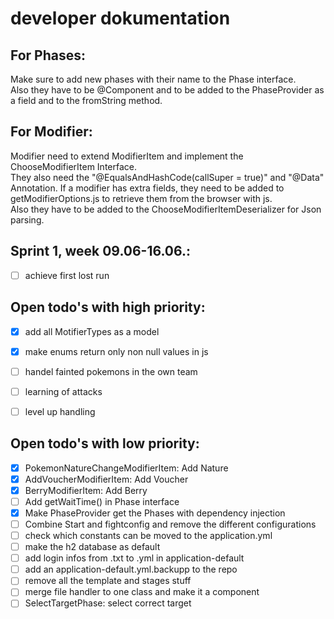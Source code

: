 # developer dokumentation

## For Phases:
Make sure to add new phases with their name to the Phase interface.  
Also they have to be @Component and to be added to the PhaseProvider as a field and to the fromString method.

## For Modifier:
Modifier need to extend ModifierItem and implement the ChooseModifierItem Interface.  
They also need the "@EqualsAndHashCode(callSuper = true)" and "@Data" Annotation.
If a modifier has extra fields, they need to be added to getModifierOptions.js to retrieve them from the browser with js.  
Also they have to be added to the ChooseModifierItemDeserializer for Json parsing.  

## Sprint 1, week 09.06-16.06.:
- [ ] achieve first lost run

## Open todo's with high priority:
- [x] add all MotifierTypes as a model
- [x] make enums return only non null values in js
- [ ] handel fainted pokemons in the own team
- [ ] learning of attacks 
- [ ] level up handling


## Open todo's with low priority:
- [x] PokemonNatureChangeModifierItem: Add Nature
- [x] AddVoucherModifierItem: Add Voucher
- [x] BerryModifierItem: Add Berry
- [ ] Add getWaitTime() in Phase interface
- [x] Make PhaseProvider get the Phases with dependency injection
- [ ] Combine Start and fightconfig and remove the different configurations
- [ ] check which constants can be moved to the application.yml
- [ ] make the h2 database as default
- [ ] add login infos from .txt to .yml in application-default
- [ ] add an application-default.yml.backupp to the repo
- [ ] remove all the template and stages stuff
- [ ] merge file handler to one class and make it a component
- [ ] SelectTargetPhase: select correct target